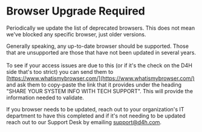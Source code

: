 # Browser Upgrade Required

Periodically we update the list of deprecated browsers. This does not mean we've blocked any specific browser, just older versions.&#x20;

Generally speaking, any up-to-date browser should be supported. Those that are unsupported are those that have not been updated in several years.\
\
To see if your access issues are due to this (or if it's the check on the D4H side that's too strict) you can send them to [https://www.whatismybrowser.com/](https://www.whatismybrowser.com/) and ask them to copy-paste the link that it provides under the heading "SHARE YOUR SYSTEM INFO WITH TECH SUPPORT". This will provide the information needed to validate.

If you browser needs to be updated, reach out to your organization's IT department to have this completed and if it's not needing to be updated reach out to our Support Desk by emailing [support@d4h.com](mailto:support@d4h.com).
